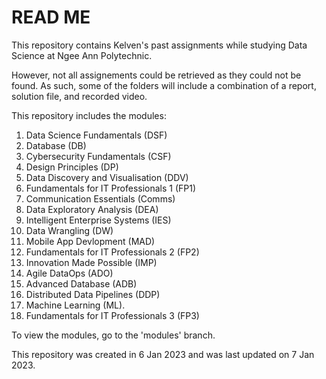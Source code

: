 # READ ME

This repository contains Kelven's past assignments while studying Data Science at Ngee Ann Polytechnic.

However, not all assignements could be retrieved as they could not be found. As such, some of the folders will include a combination of a report, solution file, and recorded video.

This repository includes the modules: 
1. Data Science Fundamentals (DSF)
2. Database (DB)
3. Cybersecurity Fundamentals (CSF)
4. Design Principles (DP)
5. Data Discovery and Visualisation (DDV)
6. Fundamentals for IT Professionals 1 (FP1)
7. Communication Essentials (Comms)
8. Data Exploratory Analysis (DEA)
9. Intelligent Enterprise Systems (IES)
10. Data Wrangling (DW)
11. Mobile App Devlopment (MAD)
12. Fundamentals for IT Professionals 2 (FP2)
13. Innovation Made Possible (IMP)
14. Agile DataOps (ADO)
15. Advanced Database (ADB)
16. Distributed Data Pipelines (DDP)
17. Machine Learning (ML).
18. Fundamentals for IT Professionals 3 (FP3)

To view the modules, go to the 'modules' branch.

This repository was created in 6 Jan 2023 and was last updated on 7 Jan 2023.
